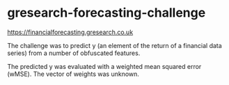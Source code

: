 # gresearch-forecasting-challenge

https://financialforecasting.gresearch.co.uk

The challenge was to predict y (an element of the return of a financial data series) from a number of obfuscated features.

The predicted y was evaluated with a weighted mean squared error (wMSE). The vector of weights was unknown.
